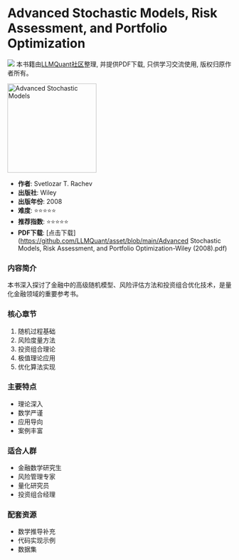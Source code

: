 # Advanced Stochastic Models, Risk Assessment, and Portfolio Optimization

![](https://fastly.jsdelivr.net/gh/bucketio/img3@main/2024/09/04/1725464231869-e0b2f727-2a0f-4270-bf6c-31ddc350426a.gif)
本书籍由[LLMQuant社区](https://llmquant.com/)整理, 并提供PDF下载, 只供学习交流使用, 版权归原作者所有。

<img src="cover.jpg" alt="Advanced Stochastic Models" width="200"/>

- **作者**: Svetlozar T. Rachev
- **出版社**: Wiley
- **出版年份**: 2008
- **难度**: ⭐⭐⭐⭐⭐
- **推荐指数**: ⭐⭐⭐⭐⭐
- **PDF下载**: [点击下载](https://github.com/LLMQuant/asset/blob/main/Advanced Stochastic Models, Risk Assessment, and Portfolio Optimization-Wiley (2008).pdf)

### 内容简介

本书深入探讨了金融中的高级随机模型、风险评估方法和投资组合优化技术，是量化金融领域的重要参考书。

### 核心章节

1. 随机过程基础
2. 风险度量方法
3. 投资组合理论
4. 极值理论应用
5. 优化算法实现

### 主要特点

- 理论深入
- 数学严谨
- 应用导向
- 案例丰富

### 适合人群

- 金融数学研究生
- 风险管理专家
- 量化研究员
- 投资组合经理

### 配套资源

- 数学推导补充
- 代码实现示例
- 数据集
